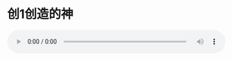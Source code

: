 # 创1创造的神

<audio style="width: 100%;" preload="false" controls controlslist="nodownload"><source src="//cdn.simai.ml/audio/mp3/old/12213.mp3" type="audio/mpeg">Your browser does not support the audio element.</audio>


